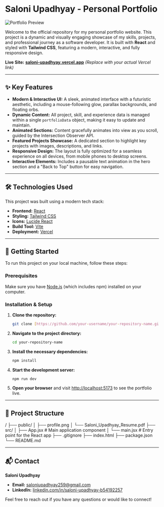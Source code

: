 # Saloni Upadhyay - Personal Portfolio

![Portfolio Preview](https://placehold.co/1200x600/1e1b4b/ffffff?text=Saloni's+Portfolio)

Welcome to the official repository for my personal portfolio website. This project is a dynamic and visually engaging showcase of my skills, projects, and professional journey as a software developer. It is built with **React** and styled with **Tailwind CSS**, featuring a modern, interactive, and fully responsive design.

**Live Site:** [**saloni-upadhyay.vercel.app**](https://your-live-site-url.vercel.app/) _(Replace with your actual Vercel link)_

---

## ✨ Key Features

* **Modern & Interactive UI:** A sleek, animated interface with a futuristic aesthetic, including a mouse-following glow, parallax backgrounds, and floating orbs.
* **Dynamic Content:** All project, skill, and experience data is managed within a single `portfolioData` object, making it easy to update and maintain.
* **Animated Sections:** Content gracefully animates into view as you scroll, guided by the Intersection Observer API.
* **Featured Projects Showcase:** A dedicated section to highlight key projects with images, descriptions, and links.
* **Responsive Design:** The layout is fully optimized for a seamless experience on all devices, from mobile phones to desktop screens.
* **Interactive Elements:** Includes a pausable text animation in the hero section and a "Back to Top" button for easy navigation.

---

## 🛠️ Technologies Used

This project was built using a modern tech stack:

* **Frontend:** [React](https://reactjs.org/)
* **Styling:** [Tailwind CSS](https://tailwindcss.com/)
* **Icons:** [Lucide React](https://lucide.dev/)
* **Build Tool:** [Vite](https://vitejs.dev/)
* **Deployment:** [Vercel](https://vercel.com/)

---

## 🚀 Getting Started

To run this project on your local machine, follow these steps:

### Prerequisites

Make sure you have [Node.js](https://nodejs.org/) (which includes npm) installed on your computer.

### Installation & Setup

1.  **Clone the repository:**
    ```bash
    git clone [https://github.com/your-username/your-repository-name.git](https://github.com/your-username/your-repository-name.git)
    ```

2.  **Navigate to the project directory:**
    ```bash
    cd your-repository-name
    ```

3.  **Install the necessary dependencies:**
    ```bash
    npm install
    ```

4.  **Start the development server:**
    ```bash
    npm run dev
    ```

5.  **Open your browser** and visit [http://localhost:5173](http://localhost:5173) to see the portfolio live.

---

## 📂 Project Structure


/
├── public/
│   ├── profile.png
│   └── Saloni_Upadhyay_Resume.pdf
├── src/
│   ├── App.jsx         # Main application component
│   └── main.jsx        # Entry point for the React app
├── .gitignore
├── index.html
├── package.json
└── README.md


---

## 📬 Contact

**Saloni Upadhyay**

* **Email:** [saloniupadhyay259@gmail.com](mailto:saloniupadhyay259@gmail.com)
* **LinkedIn:** [linkedin.com/in/saloni-upadhyay-b54192257](https://www.linkedin.com/in/saloni-upadhyay-b54192257/)

Feel free to reach out if you have any questions or would like to connect!

